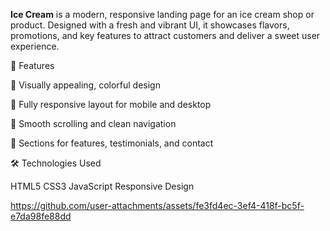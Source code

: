**Ice Cream** is a modern, responsive landing page for an ice cream shop or product. Designed with a fresh and vibrant UI, it showcases flavors, promotions, and key features to attract customers and deliver a sweet user experience.




🚀 Features

🎨 Visually appealing, colorful design

📱 Fully responsive layout for mobile and desktop

🧭 Smooth scrolling and clean navigation

💬 Sections for features, testimonials, and contact

🛠️ Technologies Used

HTML5
CSS3 
JavaScript
Responsive Design




https://github.com/user-attachments/assets/fe3fd4ec-3ef4-418f-bc5f-e7da98fe88dd


